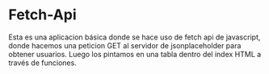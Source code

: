 # Fetch-Api
Esta es una aplicacion básica donde se hace uso de fetch api de javascript, donde hacemos una peticion GET al servidor de jsonplaceholder
para obtener usuarios. Luego los pintamos en una tabla dentro del index HTML a través de funciones. 
